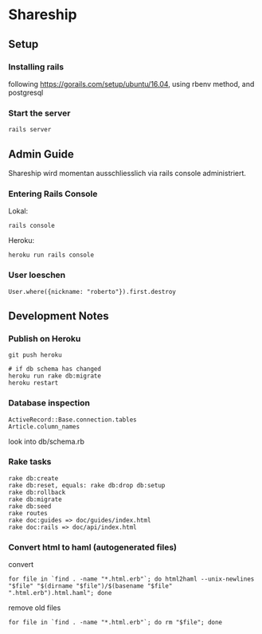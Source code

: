 # Shareship #

## Setup ##

### Installing rails ###

following https://gorails.com/setup/ubuntu/16.04, using rbenv method, and postgresql

### Start the server ###

    rails server

## Admin Guide ##

Shareship wird momentan ausschliesslich via rails console administriert.

### Entering Rails Console ###

Lokal:

    rails console
    
Heroku:

    heroku run rails console
    
### User loeschen ###

    User.where({nickname: "roberto"}).first.destroy

## Development Notes ##

### Publish on Heroku ###

    git push heroku
    
    # if db schema has changed
    heroku run rake db:migrate
    heroku restart

### Database inspection ###

    ActiveRecord::Base.connection.tables
    Article.column_names

look into db/schema.rb

### Rake tasks ###

    rake db:create
    rake db:reset, equals: rake db:drop db:setup
    rake db:rollback
    rake db:migrate
    rake db:seed
    rake routes
    rake doc:guides => doc/guides/index.html
    rake doc:rails => doc/api/index.html

### Convert html to haml (autogenerated files) ###

convert

    for file in `find . -name "*.html.erb"`; do html2haml --unix-newlines "$file" "$(dirname "$file")/$(basename "$file" ".html.erb").html.haml"; done

remove old files

    for file in `find . -name "*.html.erb"`; do rm "$file"; done
